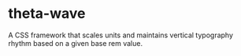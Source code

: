 # theta-wave
A CSS framework that scales units and maintains vertical typography rhythm based on a given base rem value.
